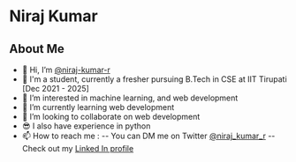 # Niraj Kumar

## About Me

- 👋 Hi, I’m [@niraj-kumar-r](https://github.com/niraj-kumar-r)
- 👨 I'm a student, currently a fresher pursuing B.Tech in CSE at IIT Tirupati [Dec 2021 - 2025]
- 👀 I’m interested in machine learning, and web development
- 🌱 I’m currently learning web development
- 💞️ I’m looking to collaborate on web development
- 😎 I also have experience in python
- 📫 How to reach me :
-- You can DM me on Twitter [@niraj_kumar_r](https://twitter.com/niraj_kumar_r)
-- Check out my [Linked In profile](https://www.linkedin.com/in/niraj-kumar-5323b0227/)

<!---
niraj-kumar-r/niraj-kumar-r is a ✨ special ✨ repository because its `README.md` (this file) appears on your GitHub profile.
You can click the Preview link to take a look at your changes.
--->
